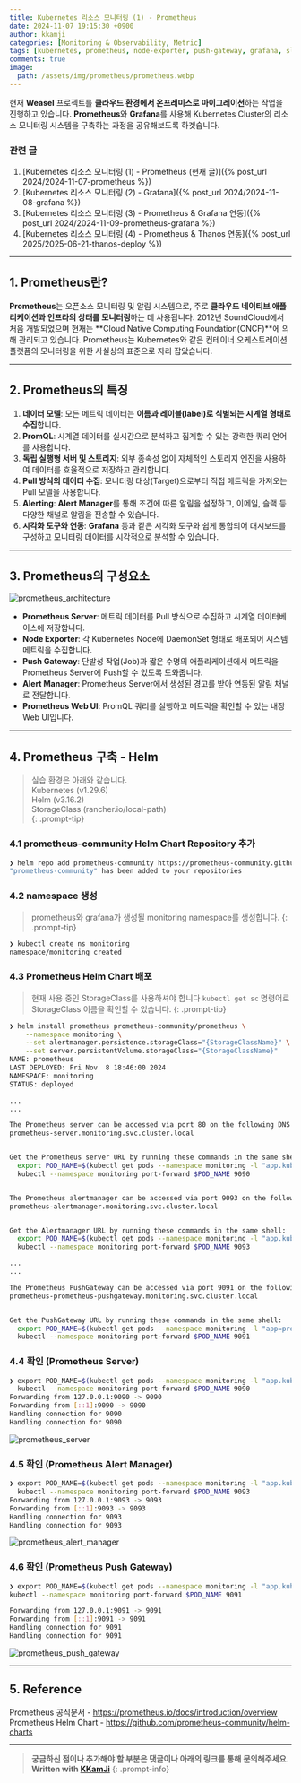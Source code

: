 ```yaml
---
title: Kubernetes 리소스 모니터링 (1) - Prometheus
date: 2024-11-07 19:15:30 +0900
author: kkamji
categories: [Monitoring & Observability, Metric]
tags: [kubernetes, prometheus, node-exporter, push-gateway, grafana, slack, daemonset, prometheus-web-ui, promql]     # TAG names should always be lowercase
comments: true
image:
  path: /assets/img/prometheus/prometheus.webp
---
```


현재 **Weasel** 프로젝트를 **클라우드 환경에서 온프레미스로 마이그레이션**하는 작업을 진행하고 있습니다. **Prometheus**와 **Grafana**를 사용해 Kubernetes Cluster의 리소스 모니터링 시스템을 구축하는 과정을 공유해보도록 하겟습니다.

### 관련 글

1. [Kubernetes 리소스 모니터링 (1) - Prometheus (현재 글)]({% post_url 2024/2024-11-07-prometheus %})
2. [Kubernetes 리소스 모니터링 (2) - Grafana]({% post_url 2024/2024-11-08-grafana %})
3. [Kubernetes 리소스 모니터링 (3) - Prometheus & Grafana 연동]({% post_url 2024/2024-11-09-prometheus-grafana %})
4. [Kubernetes 리소스 모니터링 (4) - Prometheus & Thanos 연동]({% post_url 2025/2025-06-21-thanos-deploy %})

---

## 1. Prometheus란?

**Prometheus**는 오픈소스 모니터링 및 알림 시스템으로, 주로 **클라우드 네이티브 애플리케이션과 인프라의 상태를 모니터링**하는 데 사용됩니다. 2012년 SoundCloud에서 처음 개발되었으며 현재는 **Cloud Native Computing Foundation(CNCF)**에 의해 관리되고 있습니다. Prometheus는 Kubernetes와 같은 컨테이너 오케스트레이션 플랫폼의 모니터링을 위한 사실상의 표준으로 자리 잡았습니다.

---

## 2. Prometheus의 특징

1. **데이터 모델**: 모든 메트릭 데이터는 **이름과 레이블(label)로 식별되는 시계열 형태로 수집**합니다.
2. **PromQL**: 시계열 데이터를 실시간으로 분석하고 집계할 수 있는 강력한 쿼리 언어를 사용합니다.
3. **독립 실행형 서버 및 스토리지**: 외부 종속성 없이 자체적인 스토리지 엔진을 사용하여 데이터를 효율적으로 저장하고 관리합니다.
4. **Pull 방식의 데이터 수집**: 모니터링 대상(Target)으로부터 직접 메트릭을 가져오는 Pull 모델을 사용합니다.
5. **Alerting**: **Alert Manager**를 통해 조건에 따른 알림을 설정하고, 이메일, 슬랙 등 다양한 채널로 알림을 전송할 수 있습니다.
6. **시각화 도구와 연동**: **Grafana** 등과 같은 시각화 도구와 쉽게 통합되어 대시보드를 구성하고 모니터링 데이터를 시각적으로 분석할 수 있습니다.

---

## 3. Prometheus의 구성요소

![prometheus_architecture](/assets/img/prometheus/prometheus_diagram.webp)

- **Prometheus Server**: 메트릭 데이터를 Pull 방식으로 수집하고 시계열 데이터베이스에 저장합니다.
- **Node Exporter**: 각 Kubernetes Node에 DaemonSet 형태로 배포되어 시스템 메트릭을 수집합니다.
- **Push Gateway**: 단발성 작업(Job)과 짧은 수명의 애플리케이션에서 메트릭을 Prometheus Server에 Push할 수 있도록 도와줍니다.
- **Alert Manager**: Prometheus Server에서 생성된 경고를 받아 연동된 알림 채널로 전달합니다.
- **Prometheus Web UI**: PromQL 쿼리를 실행하고 메트릭을 확인할 수 있는 내장 Web UI입니다.

---

## 4. Prometheus 구축 - Helm

> 실습 환경은 아래와 같습니다.  
> Kubernetes (v1.29.6)  
> Helm (v3.16.2)  
> StorageClass (rancher.io/local-path)  
{: .prompt-tip}

### 4.1 prometheus-community Helm Chart Repository 추가

```bash
❯ helm repo add prometheus-community https://prometheus-community.github.io/helm-charts
"prometheus-community" has been added to your repositories
```

### 4.2 namespace 생성

> prometheus와 grafana가 생성될 monitoring namespace를 생성합니다.
{: .prompt-tip}

```bash
❯ kubectl create ns monitoring
namespace/monitoring created
```

### 4.3 Prometheus Helm Chart 배포

> 현재 사용 중인 StorageClass를 사용하셔야 합니다 `kubectl get sc` 명령어로 StorageClass 이름을 확인할 수 있습니다.
{: .prompt-tip}

```bash
❯ helm install prometheus prometheus-community/prometheus \
    --namespace monitoring \
    --set alertmanager.persistence.storageClass="{StorageClassName}" \
    --set server.persistentVolume.storageClass="{StorageClassName}"
NAME: prometheus
LAST DEPLOYED: Fri Nov  8 18:46:00 2024
NAMESPACE: monitoring
STATUS: deployed

...
...

The Prometheus server can be accessed via port 80 on the following DNS name from within your cluster:
prometheus-server.monitoring.svc.cluster.local


Get the Prometheus server URL by running these commands in the same shell:
  export POD_NAME=$(kubectl get pods --namespace monitoring -l "app.kubernetes.io/name=prometheus,app.kubernetes.io/instance=prometheus" -o jsonpath="{.items[0].metadata.name}")
  kubectl --namespace monitoring port-forward $POD_NAME 9090


The Prometheus alertmanager can be accessed via port 9093 on the following DNS name from within your cluster:
prometheus-alertmanager.monitoring.svc.cluster.local


Get the Alertmanager URL by running these commands in the same shell:
  export POD_NAME=$(kubectl get pods --namespace monitoring -l "app.kubernetes.io/name=alertmanager,app.kubernetes.io/instance=prometheus" -o jsonpath="{.items[0].metadata.name}")
  kubectl --namespace monitoring port-forward $POD_NAME 9093

...
...

The Prometheus PushGateway can be accessed via port 9091 on the following DNS name from within your cluster:
prometheus-prometheus-pushgateway.monitoring.svc.cluster.local


Get the PushGateway URL by running these commands in the same shell:
  export POD_NAME=$(kubectl get pods --namespace monitoring -l "app=prometheus-pushgateway,component=pushgateway" -o jsonpath="{.items[0].metadata.name}")
  kubectl --namespace monitoring port-forward $POD_NAME 9091
```

### 4.4 확인 (Prometheus Server)

```bash
❯ export POD_NAME=$(kubectl get pods --namespace monitoring -l "app.kubernetes.io/name=prometheus,app.kubernetes.io/instance=prometheus" -o jsonpath="{.items[0].metadata.name}")
  kubectl --namespace monitoring port-forward $POD_NAME 9090
Forwarding from 127.0.0.1:9090 -> 9090
Forwarding from [::1]:9090 -> 9090
Handling connection for 9090
Handling connection for 9090
```
![prometheus_server](/assets/img/prometheus/prometheus_server.webp)

### 4.5 확인 (Prometheus Alert Manager)

```bash
❯ export POD_NAME=$(kubectl get pods --namespace monitoring -l "app.kubernetes.io/name=alertmanager,app.kubernetes.io/instance=prometheus" -o jsonpath="{.items[0].metadata.name}")
  kubectl --namespace monitoring port-forward $POD_NAME 9093
Forwarding from 127.0.0.1:9093 -> 9093
Forwarding from [::1]:9093 -> 9093
Handling connection for 9093
Handling connection for 9093
```
![prometheus_alert_manager](/assets/img/prometheus/prometheus_alert_manager.webp)

### 4.6 확인 (Prometheus Push Gateway)

```bash
❯ export POD_NAME=$(kubectl get pods --namespace monitoring -l "app.kubernetes.io/name=prometheus-pushgateway" -o jsonpath="{.items[0].metadata.name}")
kubectl --namespace monitoring port-forward $POD_NAME 9091

Forwarding from 127.0.0.1:9091 -> 9091
Forwarding from [::1]:9091 -> 9091
Handling connection for 9091
Handling connection for 9091
```
![prometheus_push_gateway](/assets/img/prometheus/prometheus_push_gateway.webp)

---

## 5. Reference

Prometheus 공식문서 - <https://prometheus.io/docs/introduction/overview>  
Prometheus Helm Chart - <https://github.com/prometheus-community/helm-charts>

---
> **궁금하신 점이나 추가해야 할 부분은 댓글이나 아래의 링크를 통해 문의해주세요.**  
> **Written with [KKamJi](https://www.linkedin.com/in/taejikim/)**
{: .prompt-info}
